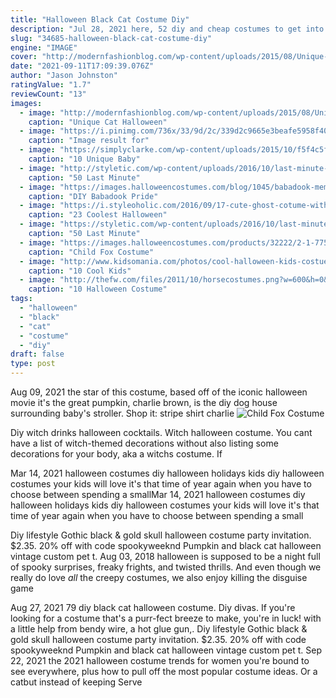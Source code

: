```yaml
---
title: "Halloween Black Cat Costume Diy"
description: "Jul 28, 2021 here, 52 diy and cheap costumes to get into the (crafty) halloween spirit. They're quick and easy to make, but you'll still look like"
slug: "34685-halloween-black-cat-costume-diy"
engine: "IMAGE"
cover: "http://modernfashionblog.com/wp-content/uploads/2015/08/Unique-Cat-Halloween-Costume-Ideas-For-Girls-2015-5.jpg"
date: "2021-09-11T17:09:39.076Z"
author: "Jason Johnston"
ratingValue: "1.7"
reviewCount: "13"
images:
  - image: "http://modernfashionblog.com/wp-content/uploads/2015/08/Unique-Cat-Halloween-Costume-Ideas-For-Girls-2015-5.jpg"
    caption: "Unique Cat Halloween"
  - image: "https://i.pinimg.com/736x/33/9d/2c/339d2c9665e3beafe5958f4090d2c9ce.jpg"
    caption: "Image result for"
  - image: "https://simplyclarke.com/wp-content/uploads/2015/10/f5f4c5fd3aa20f2d0c4650ba77415539.jpg"
    caption: "10 Unique Baby"
  - image: "http://styletic.com/wp-content/uploads/2016/10/last-minute-halloween-costumes/34-last-minute-halloween-costume-ideas.jpg"
    caption: "50 Last Minute"
  - image: "https://images.halloweencostumes.com/blog/1045/babadook-meme-1.JPG"
    caption: "DIY Babadook Pride"
  - image: "https://i.styleoholic.com/2016/09/17-cute-ghost-cotume-with-a-tutu-skirt-can-be-made-in-a-couple-of-minutes.jpg"
    caption: "23 Coolest Halloween"
  - image: "https://styletic.com/wp-content/uploads/2016/10/last-minute-halloween-costumes/25-last-minute-halloween-costume-ideas-1.jpg"
    caption: "50 Last Minute"
  - image: "https://images.halloweencostumes.com/products/32222/2-1-77565/child-fox-costume.jpg"
    caption: "Child Fox Costume"
  - image: "http://www.kidsomania.com/photos/cool-halloween-kids-costuems-2.jpg"
    caption: "10 Cool Kids"
  - image: "http://thefw.com/files/2011/10/horsecostumes.png?w=600&h=0&zc=1&s=0&a=t&q=89"
    caption: "10 Halloween Costume"
tags:
  - "halloween"
  - "black"
  - "cat"
  - "costume"
  - "diy"
draft: false
type: post
---
```


Aug 09, 2021 the star of this costume, based off of the iconic halloween movie it's the great pumpkin, charlie brown, is the diy dog house surrounding baby's stroller. Shop it: stripe shirt charlie
![Child Fox Costume](https://images.halloweencostumes.com/products/32222/2-1-77565/child-fox-costume.jpg "Child Fox Costume")

Diy witch drinks  halloween cocktails.  Witch halloween costume. You cant have a list of witch-themed decorations without also listing some decorations for your body, aka a witchs costume. If
<!--inArticleAds-->

<!--galleryOne-->

Mar 14, 2021 halloween costumes diy halloween holidays kids diy halloween costumes your kids will love it's that time of year again when you have to choose between spending a smallMar 14, 2021 halloween costumes diy halloween holidays kids diy halloween costumes your kids will love it's that time of year again when you have to choose between spending a small
<!--inArticleAds-->

<!--galleryTwo-->

Diy lifestyle  Gothic black & gold skull halloween costume party invitation. $2.35. 20% off with code spookyweeknd Pumpkin and black cat halloween vintage custom pet t. Aug 03, 2018 halloween is supposed to be a night full of spooky surprises, freaky frights, and twisted thrills. And even though we really do love *all* the creepy costumes, we also enjoy killing the disguise game
<!--galleryThree-->

Aug 27, 2021 79 diy black cat halloween costume. Diy divas. If you're looking for a costume that's a purr-fect breeze to make, you're in luck! with a little help from bendy wire, a hot glue gun,. Diy lifestyle  Gothic black & gold skull halloween costume party invitation. $2.35. 20% off with code spookyweeknd Pumpkin and black cat halloween vintage custom pet t. Sep 22, 2021 the 2021 halloween costume trends for women you're bound to see everywhere, plus how to pull off the most popular costume ideas.  Or a catbut instead of keeping Serve